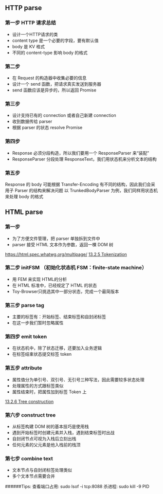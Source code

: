 ## HTTP parse
### 第一步 HTTP 请求总结
* 设计一个HTTP请求的类
* content type 是一个必要的字段，要有默认值
* body 是 KV 格式
* 不同的 content-type 影响 body 的格式

### 第二步 
* 在 Request 的构造器中收集必要的信息
* 设计一个 send 函数，把请求真实发送到服务器
* send 函数应该是异步的，所以返回 Promise

### 第三步
* 设计支持已有的 connection 或者自己新建 connection
* 收到数据传给 parser
* 根据 parser 的状态 resolve Promise

### 第四步
* Response 必须分段构造，所以我们要用一个 ResponseParser 来“装配”
* ResponseParser 分段处理 ResponseText，我们用状态机来分析文本的结构

### 第五步
<!-- TODO: Transfer-Encoding，有不同的值，有时间探究一下 -->
Response 的 body 可能根据 Transfer-Encoding 有不同的结构，因此我们会采用子 Parser 的结构来解决问题
以 TrunkedBodyParser 为例，我们同样用状态机来处理 body 的格式


## HTML parse
### 第一步
* 为了方便文件管理，把 parser 单独拆到文件中
* parser 接受 HTML 文本作为参数，返回一棵 DOM 树

https://html.spec.whatwg.org/multipage/
[13.2.5 Tokenization](https://html.spec.whatwg.org/multipage/parsing.html#tokenization)

### 第二步 initFSM （初始化状态机 FSM：finite-state machine）
* 用 FEM 来实现 HTML的分析
* 在 HTML 标准中，已经规定了 HTML 的状态
* Toy-Browser只挑选其中一部分状态，完成一个最简版本

### 第三步 parse tag
* 主要的标签有：开始标签、结束标签和自封闭标签
* 在这一步我们暂时忽略属性

### 第四步 emit token
* 在状态机中，除了状态迁移，还要加入业务逻辑
* 在标签结束状态提交标签 token

### 第五步 attribute
* 属性值分为单引号、双引号、无引号三种写法，因此需要较多状态处理
* 处理属性的方式跟标签类似
* 属性结束时，把属性加到标签 Token 上

[13.2.6 Tree construction](https://html.spec.whatwg.org/multipage/parsing.html#tree-construction)

### 第六步 construct tree
* 从标签构建 DOM 树的基本技巧是使用栈
* 遇到开始标签时创建元素并入栈，遇到结束标签时出战
* 自封闭节点可视为入栈后立刻出栈
* 任何元素的父元素是他入栈前的栈顶

### 第七步 combine text
* 文本节点与自封闭标签处理类似
* 多个文本节点需要合并

######Tips:
查看端口占用: sudo lsof -i tcp:8088
杀进程: sudo kill -9 PID